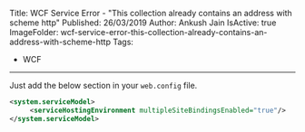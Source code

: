 Title: WCF Service Error - "This collection already contains an address with scheme http"
Published: 26/03/2019
Author: Ankush Jain
IsActive: true
ImageFolder: wcf-service-error-this-collection-already-contains-an-address-with-scheme-http
Tags:
  - WCF
---
Just add the below section in your `web.config` file.

```xml
<system.serviceModel>
     <serviceHostingEnvironment multipleSiteBindingsEnabled="true"/>
</system.serviceModel>
```

                

